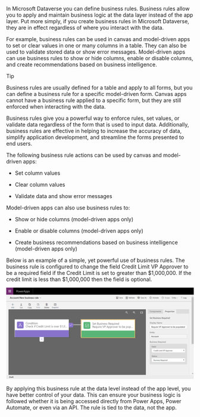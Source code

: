 In Microsoft Dataverse you can define business rules. Business rules allow you
to apply and maintain business logic at the data layer instead of the app layer.
Put more simply, if you create business rules in Microsoft Dataverse, they are
in effect regardless of where you interact with the data.

For example, business rules can be used in canvas and model-driven apps to set
or clear values in one or many columns in a table. They can also be used to
validate stored data or show error messages. Model-driven apps can use business
rules to show or hide columns, enable or disable columns, and create
recommendations based on business intelligence.

> [!TIP] 
> Business rules are usually defined for a table and apply to all
forms, but you can define a business rule for a specific model-driven form.
Canvas apps cannot have a business rule applied to a specific form, but they
are still enforced when interacting with the data.

Business rules give you a powerful way to enforce rules, set values, or validate
data regardless of the form that is used to input data. Additionally, business
rules are effective in helping to increase the accuracy of data, simplify
application development, and streamline the forms presented to end users.

The following business rule actions can be used by canvas and model-driven apps:

-   Set column values

-   Clear column values

-   Validate data and show error messages

Model-driven apps can also use business rules to:

-   Show or hide columns (model-driven apps only)

-   Enable or disable columns (model-driven apps only)

-   Create business recommendations based on business intelligence (model-driven
    apps only)

Below is an example of a simple, yet powerful use of business rules. The
business rule is configured to change the field Credit Limit VP Approver to be a
required field if the Credit Limit is set to greater than $1,000,000. If the
credit limit is less than $1,000,000 then the field is optional.

![Example of business-rule](../media/business-rule.png)

By applying this business rule at the data level instead of the app level, you
have better control of your data. This can ensure your business logic is
followed whether it is being accessed directly from Power Apps, Power Automate,
or even via an API. The rule is tied to the data, not the app.

